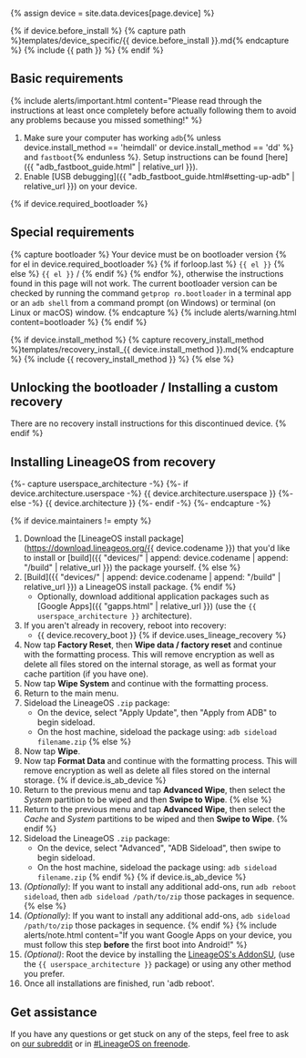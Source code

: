 {% assign device = site.data.devices[page.device] %}

{% if device.before_install %}
{% capture path %}templates/device_specific/{{ device.before_install }}.md{% endcapture %}
{% include {{ path }} %}
{% endif %}

## Basic requirements

{% include alerts/important.html content="Please read through the instructions at least once completely before actually following them to avoid any problems because you missed something!" %}

1. Make sure your computer has working `adb`{% unless device.install_method == 'heimdall' or device.install_method == 'dd' %} and `fastboot`{% endunless %}. Setup instructions can be found [here]({{ "adb_fastboot_guide.html" | relative_url }}).
2. Enable [USB debugging]({{ "adb_fastboot_guide.html#setting-up-adb" | relative_url }}) on your device.

{% if device.required_bootloader %}
## Special requirements

{% capture bootloader %}
Your device must be on bootloader version {% for el in device.required_bootloader %} {% if forloop.last %} `{{ el }}` {% else %} `{{ el }}` / {% endif %} {% endfor %}, otherwise the instructions found in this page will not work.
The current bootloader version can be checked by running the command `getprop ro.bootloader` in a terminal app or an `adb shell` from a command prompt (on Windows) or terminal (on Linux or macOS) window.
{% endcapture %}
{% include alerts/warning.html content=bootloader %}
{% endif %}

{% if device.install_method %}
{% capture recovery_install_method %}templates/recovery_install_{{ device.install_method }}.md{% endcapture %}
{% include {{ recovery_install_method }} %}
{% else %}
## Unlocking the bootloader / Installing a custom recovery

There are no recovery install instructions for this discontinued device.
{% endif %}

## Installing LineageOS from recovery

{%- capture userspace_architecture -%}
{%- if device.architecture.userspace -%}
{{ device.architecture.userspace }}
{%- else -%}
{{ device.architecture }}
{%- endif -%}
{%- endcapture -%}

{% if device.maintainers != empty %}
1. Download the [LineageOS install package](https://download.lineageos.org/{{ device.codename }}) that you'd like to install or [build]({{ "devices/" | append: device.codename | append: "/build" | relative_url }}) the package yourself.
{% else %}
1. [Build]({{ "devices/" | append: device.codename | append: "/build" | relative_url }}) a LineageOS install package.
{% endif %}
    * Optionally, download additional application packages such as [Google Apps]({{ "gapps.html" | relative_url }}) (use the `{{ userspace_architecture }}` architecture).
2. If you aren't already in recovery, reboot into recovery:
    * {{ device.recovery_boot }}
{% if device.uses_lineage_recovery %}
3. Now tap **Factory Reset**, then **Wipe data / factory reset** and continue with the formatting process. This will remove encryption as well as delete all files stored on the internal storage, as well as format your cache partition (if you have one).
4. Now tap **Wipe System** and continue with the formatting process.
5. Return to the main menu.
6. Sideload the LineageOS `.zip` package:
    * On the device, select "Apply Update", then "Apply from ADB" to begin sideload.
    * On the host machine, sideload the package using: `adb sideload filename.zip`
{% else %}
3. Now tap **Wipe**.
4. Now tap **Format Data** and continue with the formatting process. This will remove encryption as well as delete all files stored on the internal storage.
{% if device.is_ab_device %}
5. Return to the previous menu and tap **Advanced Wipe**, then select the *System* partition to be wiped and then **Swipe to Wipe**.
{% else %}
5. Return to the previous menu and tap **Advanced Wipe**, then select the *Cache* and *System* partitions to be wiped and then **Swipe to Wipe**.
{% endif %}
6. Sideload the LineageOS `.zip` package:
    * On the device, select "Advanced", "ADB Sideload", then swipe to begin sideload.
    * On the host machine, sideload the package using: `adb sideload filename.zip`
{% endif %}
{% if device.is_ab_device %}
7. _(Optionally)_: If you want to install any additional add-ons, run `adb reboot sideload`, then `adb sideload /path/to/zip` those packages in sequence.
{% else %}
7. _(Optionally)_: If you want to install any additional add-ons, `adb sideload /path/to/zip` those packages in sequence.
{% endif %}
    {% include alerts/note.html content="If you want Google Apps on your device, you must follow this step **before** the first boot into Android!" %}
8. _(Optional)_: Root the device by installing the [LineageOS's AddonSU](https://download.lineageos.org/extras), (use the `{{ userspace_architecture }}` package) or using any other method you prefer.
9. Once all installations are finished, run 'adb reboot'.

## Get assistance

If you have any questions or get stuck on any of the steps, feel free to ask on [our subreddit](https://reddit.com/r/LineageOS) or in
[#LineageOS on freenode](https://webchat.freenode.net/?channels=LineageOS).
